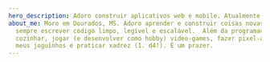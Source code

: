 ```yaml
---
hero_description: Adoro construir aplicativos web e mobile. Atualmente atuo como desenvolvedor full-stack na BetaBit. Quer bater um papo? Mande sua mensagem pelo formulário abaixo.
about_me: Moro em Dourados, MS. Adoro aprender e construir coisas novas. Busco
  sempre escrever código limpo, legível e escalável.  Além da programação, amo
  cozinhar, jogar (e desenvolver como hobby) video-games, fazer pixel-art para
  meus joguinhos e praticar xadrez (1. d4!). É um prazer.
---
```


